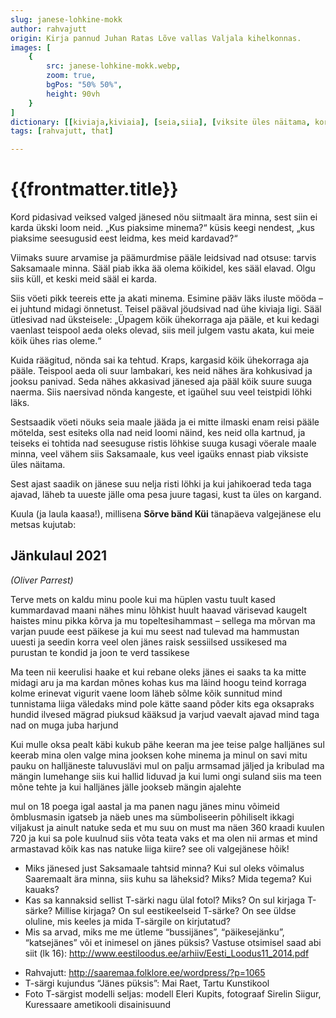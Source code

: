 ```yaml
---
slug: janese-lohkine-mokk
author: rahvajutt
origin: Kirja pannud Juhan Ratas Lõve vallas Valjala kihelkonnas.
images: [
    {
        src: janese-lohkine-mokk.webp,
        zoom: true,
        bgPos: "50% 50%",
        height: 90vh
    }
]
dictionary: [[kiviaja,kiviaia], [seia,siia], [viksite üles näitama, korralikult üleval pidama, käituma]]
tags: [rahvajutt, that]

---
```



<h1 class="story-h1">
    {{frontmatter.title}}
</h1>

Kord pidasivad veiksed valged jänesed nöu siitmaalt ära minna, sest siin ei karda ükski loom neid. „Kus piaksime minema?“ küsis keegi nendest, „kus piaksime seesugusid eest leidma, kes meid kardavad?“

Viimaks suure arvamise ja päämurdmise pääle leidsivad nad otsuse: tarvis Saksamaale minna. Sääl piab ikka ää olema köikidel, kes sääl elavad. Olgu siis küll, et keski meid sääl ei karda.

Siis vöeti pikk teereis ette ja akati minema. Esimine pääv läks iluste mööda – ei juhtund midagi önnetust. Teisel pääval jöudsivad nad ühe kiviaja ligi. Sääl ütlesivad nad üksteisele: „Üpagem köik ühekorraga aja pääle, et kui kedagi vaenlast teispool aeda oleks olevad, siis meil julgem vastu akata, kui meie köik ühes rias oleme.“

Kuida räägitud, nönda sai ka tehtud. Kraps, kargasid köik ühekorraga aja pääle. Teispool aeda oli suur lambakari, kes neid nähes ära kohkusivad ja jooksu panivad. Seda nähes akkasivad jänesed aja pääl köik suure suuga naerma. Siis naersivad nönda kangeste, et igaühel suu veel teistpidi löhki läks.

Sestsaadik vöeti nöuks seia maale jääda ja ei mitte ilmaski enam reisi pääle mötelda, sest esiteks olla nad neid loomi näind, kes neid olla kartnud, ja teiseks ei tohtida nad seesuguse ristis löhkise suuga kusagi vöerale maale minna, veel vähem siis Saksamaale, kus veel igaüks ennast piab viksiste üles näitama.

Sest ajast saadik on jänese suu nelja risti löhki ja kui jahikoerad teda taga ajavad, läheb ta uueste jälle oma pesa juure tagasi, kust ta üles on kargand.


<story-author :author="frontmatter.author" :origin="frontmatter.origin" />
<story-dictionary :terms="frontmatter.dictionary" />

<dummy-spacer height="10vh" />


Kuula (ja laula kaasa!), millisena **Sõrve bänd Küi** tänapäeva valgejänese elu metsas kujutab:

<youtube-wrapper video="https://www.youtube.com/embed/l_uVXdZhFWc" />


<h2 class="story-h2">
    Jänkulaul 2021
</h2>

*(Oliver Parrest)*

Terve mets on kaldu minu poole kui ma hüplen vastu tuult
kased kummardavad maani nähes minu lõhkist huult
haavad värisevad kaugelt haistes minu pikka kõrva
ja mu topeltesihammast – sellega ma mõrvan
ma varjan puude eest päikese ja kui mu seest
nad tulevad ma hammustan uuesti ja seedin korra veel
olen jänes raisk sessiilsed ussikesed
ma purustan te kondid ja joon te verd tassikese

Ma teen nii keerulisi haake et kui rebane oleks jänes
ei saaks ta ka mitte midagi aru ja ma kardan mõnes
kohas kus ma läind hoogu teind korraga kolme
erinevat vigurit vaene loom läheb sõlme
kõik sunnitud mind tunnistama liiga väledaks
mind pole kätte saand põder kits ega oksapraks
hundid ilvesed mägrad piuksud kääksud ja varjud
vaevalt ajavad mind taga nad on muga juba harjund
 
Kui mulle oksa pealt käbi kukub pähe keeran ma jee teise palge
halljänes sul keerab mina olen valge
mina jooksen kohe minema ja minul on savi
mitu pauku on halljäneste taluvuslävi
mul on palju armsamad jäljed ja kribulad
ma mängin lumehange siis kui hallid liduvad
ja kui lumi ongi suland siis ma teen mõne tehte
ja kui halljänes jälle jookseb mängin ajalehte
 
mul on 18 poega igal aastal ja ma panen nagu jänes
minu võimeid õmblusmasin igatseb ja näeb unes
ma sümboliseerin põhiliselt ikkagi viljakust
ja ainult natuke seda et mu suu on must
ma näen 360 kraadi kuulen 720
ja kui sa pole kuulnud siis võta teata vaks et
ma olen nii armas et mind armastavad kõik
kas nas natuke liiga kiire? see oli valgejänese hõik!



<details-wrapper summary="Mõtlemiseks ja arutlemiseks">
 
- Miks jänesed just Saksamaale tahtsid minna? Kui sul oleks võimalus Saaremaalt ära minna, siis kuhu sa läheksid? Miks? Mida tegema? Kui kauaks? 
- Kas sa kannaksid sellist T-särki nagu ülal fotol? Miks? On sul kirjaga T-särke? Millise kirjaga? On sul eestikeelseid T-särke? On see üldse oluline, mis keeles ja mida T-särgile on kirjutatud?
- Mis sa arvad, miks me me ütleme “bussijänes”, “päikesejänku”, “katsejänes” või et inimesel on jänes püksis? Vastuse otsimisel saad abi siit (lk 16): http://www.eestiloodus.ee/arhiiv/Eesti_Loodus11_2014.pdf

</details-wrapper>


<details-wrapper icon="IconSources" summary="Allikad" class="text-sm">

- Rahvajutt: http://saaremaa.folklore.ee/wordpress/?p=1065
- T-särgi kujundus “Jänes püksis”: Mai Raet, Tartu Kunstikool
- Foto T-särgist modelli seljas: modell Eleri Kupits, fotograaf Sirelin Siigur, Kuressaare ametikooli disainisuund

</details-wrapper>



